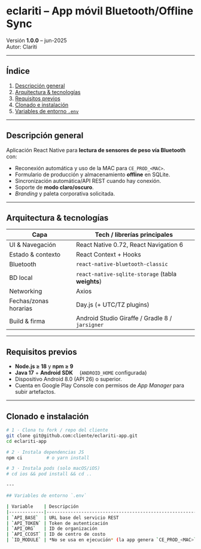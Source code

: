# eclariti – App móvil Bluetooth/Offline Sync  
Versión **1.0.0** – jun-2025  
Autor: Clariti

---

## Índice
1. [Descripción general](#descripción-general)  
2. [Arquitectura & tecnologías](#arquitectura--tecnologías)  
3. [Requisitos previos](#requisitos-previos)  
4. [Clonado e instalación](#clonado-e-instalación)  
5. [Variables de entorno `.env`](#variables-de-entorno-env)  

---

## Descripción general
Aplicación React Native para **lectura de sensores de peso vía Bluetooth** con:
- Reconexión automática y uso de la MAC para `CE_PROD_<MAC>`.
- Formulario de producción y almacenamiento **offline** en SQLite.
- Sincronización automática/API REST cuando hay conexión.
- Soporte de **modo claro/oscuro**.  
- _Branding_ y paleta corporativa solicitada.

---

## Arquitectura & tecnologías
| Capa                | Tech / librerías principales                        |
|---------------------|----------------------------------------------------|
| UI & Navegación     | React Native 0.72, React Navigation 6              |
| Estado & contexto   | React Context + Hooks                              |
| Bluetooth           | `react-native-bluetooth-classic`                   |
| BD local            | `react-native-sqlite-storage` (tabla **weights**)  |
| Networking          | Axios                                             |
| Fechas/zonas horarias| Day.js (+ UTC/TZ plugins)                         |
| Build & firma       | Android Studio Giraffe / Gradle 8 / `jarsigner`    |

---

## Requisitos previos
* **Node.js ≥ 18** y **npm ≥ 9**  
* **Java 17** + **Android SDK** &emsp;(`ANDROID_HOME` configurada)  
* Dispositivo Android 8.0 (API 26) o superior.  
* Cuenta en Google Play Console con permisos de *App Manager* para subir artefactos.

---

## Clonado e instalación
```bash
# 1 · Clona tu fork / repo del cliente
git clone git@github.com:cliente/eclariti-app.git
cd eclariti-app

# 2 · Instala dependencias JS
npm ci         # o yarn install

# 3 · Instala pods (solo macOS/iOS)
# cd ios && pod install && cd ..

---

## Variables de entorno `.env`

| Variable    | Descripción                                                              | Ejemplo                                     |
|-------------|--------------------------------------------------------------------------|---------------------------------------------|
| `API_BASE`  | URL base del servicio REST                                               | `https://app.clarityenergy.cl/wapi`         |
| `API_TOKEN` | Token de autenticación                                                   | `9832e450ad....`          |
| `API_ORG`   | ID de organización                                                       | `magotteaux`                                |
| `API_CCOST` | ID de centro de costo                                                    | `H0M1DA54C7609`                              |
| `ID_MODULE` | *No se usa en ejecución* (la app genera `CE_PROD_<MAC>` automáticamente) | `DUMMY`                                     |
